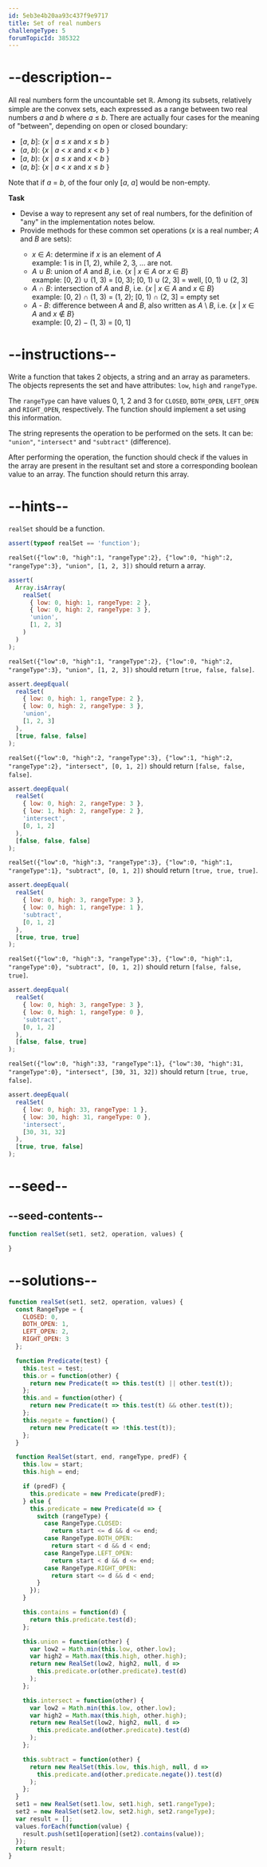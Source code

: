 ```yaml
---
id: 5eb3e4b20aa93c437f9e9717
title: Set of real numbers
challengeType: 5
forumTopicId: 385322
---
```


# --description--

All real numbers form the uncountable set ℝ. Among its subsets, relatively simple are the convex sets, each expressed as a range between two real numbers *a* and *b* where *a* ≤ *b*. There are actually four cases for the meaning of "between", depending on open or closed boundary:

<ul>
  <li>[<i>a</i>, <i>b</i>]: {<i>x</i> | <i>a</i> ≤ <i>x</i> and <i>x</i> ≤ <i>b</i> }</li>
  <li>(<i>a</i>, <i>b</i>): {<i>x</i> | <i>a</i> < <i>x</i> and <i>x</i> < <i>b</i> }</li>
  <li>[<i>a</i>, <i>b</i>): {<i>x</i> | <i>a</i> ≤ <i>x</i> and <i>x</i> < <i>b</i> }</li>
  <li>(<i>a</i>, <i>b</i>]: {<i>x</i> | <i>a</i> < <i>x</i> and <i>x</i> ≤ <i>b</i> }</li>
</ul>

Note that if *a* = *b*, of the four only \[*a*, *a*] would be non-empty.

**Task**

<ul>
  <li>Devise a way to represent any set of real numbers, for the definition of "any" in the implementation notes below.</li>
  <li>Provide methods for these common set operations (<i>x</i> is a real number; <i>A</i> and <i>B</i> are sets):</li>
  <ul>
    <li>
      <i>x</i> ∈ <i>A</i>: determine if <i>x</i> is an element of <i>A</i><br>
      example: 1 is in [1, 2), while 2, 3, ... are not.
    </li>
    <li>
      <i>A</i> ∪ <i>B</i>: union of <i>A</i> and <i>B</i>, i.e. {<i>x</i> | <i>x</i> ∈ <i>A</i> or <i>x</i> ∈ <i>B</i>}<br>
      example: [0, 2) ∪ (1, 3) = [0, 3); [0, 1) ∪ (2, 3] = well, [0, 1) ∪ (2, 3]
    </li>
    <li>
      <i>A</i> ∩ <i>B</i>: intersection of <i>A</i> and <i>B</i>, i.e. {<i>x</i> | <i>x</i> ∈ <i>A</i> and <i>x</i> ∈ <i>B</i>}<br>
      example: [0, 2) ∩ (1, 3) = (1, 2); [0, 1) ∩ (2, 3] = empty set
    </li>
    <li>
      <i>A</i> - <i>B</i>: difference between <i>A</i> and <i>B</i>, also written as <i>A</i> \ <i>B</i>, i.e. {<i>x</i> | <i>x</i> ∈ <i>A</i> and <i>x</i> ∉ <i>B</i>}<br>
      example: [0, 2) − (1, 3) = [0, 1]
    </li>
  </ul>
</ul>

# --instructions--

Write a function that takes 2 objects, a string and an array as parameters. The objects represents the set and have attributes: `low`, `high` and `rangeType`.

The `rangeType` can have values 0, 1, 2 and 3 for `CLOSED`, `BOTH_OPEN`, `LEFT_OPEN` and `RIGHT_OPEN`, respectively. The function should implement a set using this information.

The string represents the operation to be performed on the sets. It can be: `"union"`, `"intersect"` and `"subtract"` (difference).

After performing the operation, the function should check if the values in the array are present in the resultant set and store a corresponding boolean value to an array. The function should return this array.

# --hints--

`realSet` should be a function.

```js
assert(typeof realSet == 'function');
```

`realSet({"low":0, "high":1, "rangeType":2}, {"low":0, "high":2, "rangeType":3}, "union", [1, 2, 3])` should return a array.

```js
assert(
  Array.isArray(
    realSet(
      { low: 0, high: 1, rangeType: 2 },
      { low: 0, high: 2, rangeType: 3 },
      'union',
      [1, 2, 3]
    )
  )
);
```

`realSet({"low":0, "high":1, "rangeType":2}, {"low":0, "high":2, "rangeType":3}, "union", [1, 2, 3])` should return `[true, false, false]`.

```js
assert.deepEqual(
  realSet(
    { low: 0, high: 1, rangeType: 2 },
    { low: 0, high: 2, rangeType: 3 },
    'union',
    [1, 2, 3]
  ),
  [true, false, false]
);
```

`realSet({"low":0, "high":2, "rangeType":3}, {"low":1, "high":2, "rangeType":2}, "intersect", [0, 1, 2])` should return `[false, false, false]`.

```js
assert.deepEqual(
  realSet(
    { low: 0, high: 2, rangeType: 3 },
    { low: 1, high: 2, rangeType: 2 },
    'intersect',
    [0, 1, 2]
  ),
  [false, false, false]
);
```

`realSet({"low":0, "high":3, "rangeType":3}, {"low":0, "high":1, "rangeType":1}, "subtract", [0, 1, 2])` should return `[true, true, true]`.

```js
assert.deepEqual(
  realSet(
    { low: 0, high: 3, rangeType: 3 },
    { low: 0, high: 1, rangeType: 1 },
    'subtract',
    [0, 1, 2]
  ),
  [true, true, true]
);
```

`realSet({"low":0, "high":3, "rangeType":3}, {"low":0, "high":1, "rangeType":0}, "subtract", [0, 1, 2])` should return `[false, false, true]`.

```js
assert.deepEqual(
  realSet(
    { low: 0, high: 3, rangeType: 3 },
    { low: 0, high: 1, rangeType: 0 },
    'subtract',
    [0, 1, 2]
  ),
  [false, false, true]
);
```

`realSet({"low":0, "high":33, "rangeType":1}, {"low":30, "high":31, "rangeType":0}, "intersect", [30, 31, 32])` should return `[true, true, false]`.

```js
assert.deepEqual(
  realSet(
    { low: 0, high: 33, rangeType: 1 },
    { low: 30, high: 31, rangeType: 0 },
    'intersect',
    [30, 31, 32]
  ),
  [true, true, false]
);
```

# --seed--

## --seed-contents--

```js
function realSet(set1, set2, operation, values) {

}
```

# --solutions--

```js
function realSet(set1, set2, operation, values) {
  const RangeType = {
    CLOSED: 0,
    BOTH_OPEN: 1,
    LEFT_OPEN: 2,
    RIGHT_OPEN: 3
  };

  function Predicate(test) {
    this.test = test;
    this.or = function(other) {
      return new Predicate(t => this.test(t) || other.test(t));
    };
    this.and = function(other) {
      return new Predicate(t => this.test(t) && other.test(t));
    };
    this.negate = function() {
      return new Predicate(t => !this.test(t));
    };
  }

  function RealSet(start, end, rangeType, predF) {
    this.low = start;
    this.high = end;

    if (predF) {
      this.predicate = new Predicate(predF);
    } else {
      this.predicate = new Predicate(d => {
        switch (rangeType) {
          case RangeType.CLOSED:
            return start <= d && d <= end;
          case RangeType.BOTH_OPEN:
            return start < d && d < end;
          case RangeType.LEFT_OPEN:
            return start < d && d <= end;
          case RangeType.RIGHT_OPEN:
            return start <= d && d < end;
        }
      });
    }

    this.contains = function(d) {
      return this.predicate.test(d);
    };

    this.union = function(other) {
      var low2 = Math.min(this.low, other.low);
      var high2 = Math.max(this.high, other.high);
      return new RealSet(low2, high2, null, d =>
        this.predicate.or(other.predicate).test(d)
      );
    };

    this.intersect = function(other) {
      var low2 = Math.min(this.low, other.low);
      var high2 = Math.max(this.high, other.high);
      return new RealSet(low2, high2, null, d =>
        this.predicate.and(other.predicate).test(d)
      );
    };

    this.subtract = function(other) {
      return new RealSet(this.low, this.high, null, d =>
        this.predicate.and(other.predicate.negate()).test(d)
      );
    };
  }
  set1 = new RealSet(set1.low, set1.high, set1.rangeType);
  set2 = new RealSet(set2.low, set2.high, set2.rangeType);
  var result = [];
  values.forEach(function(value) {
    result.push(set1[operation](set2).contains(value));
  });
  return result;
}
```
